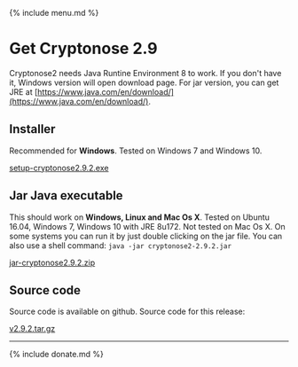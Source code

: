 {% include menu.md %}

# Get Cryptonose 2.9

Cryptonose2 needs Java Runtine Environment 8 to work. If you don't have it, Windows version will open download page. For jar version, you can get JRE at [https://www.java.com/en/download/](https://www.java.com/en/download/).

## Installer
Recommended for **Windows**. Tested on Windows 7 and Windows 10.

[setup-cryptonose2.9.2.exe](https://github.com/dawidm/cryptonose2/releases/download/2.9.2/setup-cryptonose2.9.2.exe)

## Jar Java executable
This should work on **Windows, Linux and Mac Os X**. Tested on Ubuntu 16.04, Windows 7, Windows 10 with JRE 8u172. Not tested on Mac Os X. On some systems you can run it by just double clicking on the jar file. You can also use a shell command: `java -jar cryptonose2-2.9.2.jar`

[jar-cryptonose2.9.2.zip](https://github.com/dawidm/cryptonose2/releases/download/2.9.2/jar-cryptonose2.9.2.zip)

## Source code
Source code is available on github. Source code for this release:

[v2.9.2.tar.gz](https://github.com/dawidm/cryptonose2/archive/v2.9.2.tar.gz)

___

{% include donate.md %}
